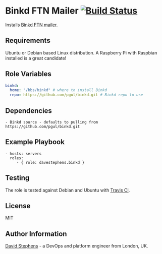 Binkd FTN Mailer [![Build Status](https://travis-ci.org/davestephens/ansible-role-binkd.svg?branch=master)](https://travis-ci.org/davestephens/ansible-role-binkd) 
===========
Installs [Binkd FTN mailer](https://github.com/pgul/binkd). 

Requirements
------------

Ubuntu or Debian based Linux distribution. A Raspberry Pi with Raspbian installed is a great candidate!

Role Variables
--------------

````yaml
binkd:
  home: "/bbs/binkd" # where to install Binkd
  repo: https://github.com/pgul/binkd.git # Binkd repo to use
````
Dependencies
------------

    - Binkd source - defaults to pulling from https://github.com/pgul/binkd.git 

Example Playbook
----------------

    - hosts: servers
      roles:
         - { role: davestephens.binkd }

Testing
-------
The role is tested against Debian and Ubuntu with [Travis CI](https://travis-ci.org/davestephens/ansible-role-binkd).

License
-------

MIT

Author Information
------------------
[David Stephens](http://www.davidstephens.uk) - a DevOps and platform engineer from London, UK.
